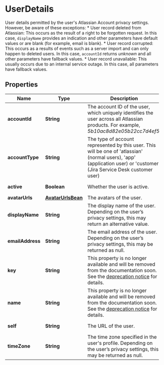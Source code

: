 

# UserDetails

User details permitted by the user's Atlassian Account privacy settings. However, be aware of these exceptions:   *  User record deleted from Atlassian: This occurs as the result of a right to be forgotten request. In this case, `displayName` provides an indication and other parameters have default values or are blank (for example, email is blank).  *  User record corrupted: This occurs as a results of events such as a server import and can only happen to deleted users. In this case, `accountId` returns *unknown* and all other parameters have fallback values.  *  User record unavailable: This usually occurs due to an internal service outage. In this case, all parameters have fallback values.

## Properties

| Name | Type | Description | Notes |
|------------ | ------------- | ------------- | -------------|
|**accountId** | **String** | The account ID of the user, which uniquely identifies the user across all Atlassian products. For example, *5b10ac8d82e05b22cc7d4ef5*. |  [optional] |
|**accountType** | **String** | The type of account represented by this user. This will be one of &#39;atlassian&#39; (normal users), &#39;app&#39; (application user) or &#39;customer&#39; (Jira Service Desk customer user) |  [optional] [readonly] |
|**active** | **Boolean** | Whether the user is active. |  [optional] [readonly] |
|**avatarUrls** | [**AvatarUrlsBean**](AvatarUrlsBean.md) | The avatars of the user. |  [optional] |
|**displayName** | **String** | The display name of the user. Depending on the user’s privacy settings, this may return an alternative value. |  [optional] [readonly] |
|**emailAddress** | **String** | The email address of the user. Depending on the user’s privacy settings, this may be returned as null. |  [optional] [readonly] |
|**key** | **String** | This property is no longer available and will be removed from the documentation soon. See the [deprecation notice](https://developer.atlassian.com/cloud/jira/platform/deprecation-notice-user-privacy-api-migration-guide/) for details. |  [optional] [readonly] |
|**name** | **String** | This property is no longer available and will be removed from the documentation soon. See the [deprecation notice](https://developer.atlassian.com/cloud/jira/platform/deprecation-notice-user-privacy-api-migration-guide/) for details. |  [optional] [readonly] |
|**self** | **String** | The URL of the user. |  [optional] [readonly] |
|**timeZone** | **String** | The time zone specified in the user&#39;s profile. Depending on the user’s privacy settings, this may be returned as null. |  [optional] [readonly] |



